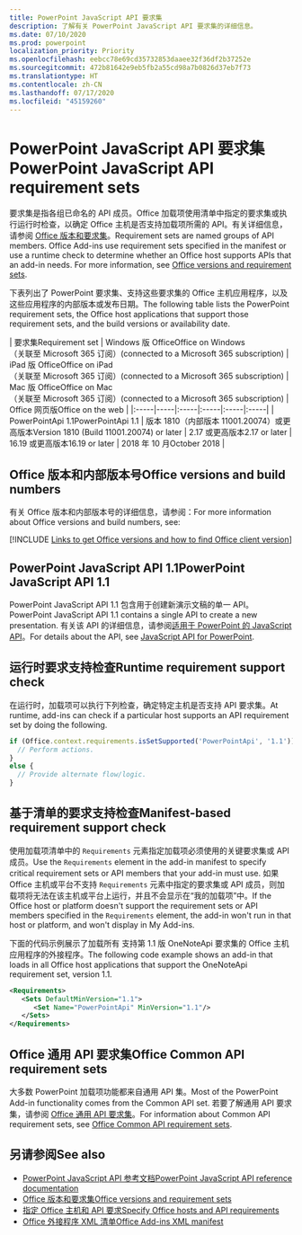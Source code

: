 ```yaml
---
title: PowerPoint JavaScript API 要求集
description: 了解有关 PowerPoint JavaScript API 要求集的详细信息。
ms.date: 07/10/2020
ms.prod: powerpoint
localization_priority: Priority
ms.openlocfilehash: eebcc78e69cd35732853daaee32f36df2b37252e
ms.sourcegitcommit: 472b81642e9eb5fb2a55cd98a7b0826d37eb7f73
ms.translationtype: HT
ms.contentlocale: zh-CN
ms.lasthandoff: 07/17/2020
ms.locfileid: "45159260"
---
```

# <a name="powerpoint-javascript-api-requirement-sets"></a><span data-ttu-id="7266b-103">PowerPoint JavaScript API 要求集</span><span class="sxs-lookup"><span data-stu-id="7266b-103">PowerPoint JavaScript API requirement sets</span></span>

<span data-ttu-id="7266b-p101">要求集是指各组已命名的 API 成员。Office 加载项使用清单中指定的要求集或执行运行时检查，以确定 Office 主机是否支持加载项所需的 API。有关详细信息，请参阅 [Office 版本和要求集](../../develop/office-versions-and-requirement-sets.md)。</span><span class="sxs-lookup"><span data-stu-id="7266b-p101">Requirement sets are named groups of API members. Office Add-ins use requirement sets specified in the manifest or use a runtime check to determine whether an Office host supports APIs that an add-in needs. For more information, see [Office versions and requirement sets](../../develop/office-versions-and-requirement-sets.md).</span></span>

<span data-ttu-id="7266b-107">下表列出了 PowerPoint 要求集、支持这些要求集的 Office 主机应用程序，以及这些应用程序的内部版本或发布日期。</span><span class="sxs-lookup"><span data-stu-id="7266b-107">The following table lists the PowerPoint requirement sets, the Office host applications that support those requirement sets, and the build versions or availability date.</span></span>

|  <span data-ttu-id="7266b-108">要求集</span><span class="sxs-lookup"><span data-stu-id="7266b-108">Requirement set</span></span>  |  <span data-ttu-id="7266b-109">Windows 版 Office</span><span class="sxs-lookup"><span data-stu-id="7266b-109">Office on Windows</span></span><br><span data-ttu-id="7266b-110">（关联至 Microsoft 365 订阅）</span><span class="sxs-lookup"><span data-stu-id="7266b-110">(connected to a Microsoft 365 subscription)</span></span>  |  <span data-ttu-id="7266b-111">iPad 版 Office</span><span class="sxs-lookup"><span data-stu-id="7266b-111">Office on iPad</span></span><br><span data-ttu-id="7266b-112">（关联至 Microsoft 365 订阅）</span><span class="sxs-lookup"><span data-stu-id="7266b-112">(connected to a Microsoft 365 subscription)</span></span>  |  <span data-ttu-id="7266b-113">Mac 版 Office</span><span class="sxs-lookup"><span data-stu-id="7266b-113">Office on Mac</span></span><br><span data-ttu-id="7266b-114">（关联至 Microsoft 365 订阅）</span><span class="sxs-lookup"><span data-stu-id="7266b-114">(connected to a Microsoft 365 subscription)</span></span>  | <span data-ttu-id="7266b-115">Office 网页版</span><span class="sxs-lookup"><span data-stu-id="7266b-115">Office on the web</span></span> |
|:-----|-----|:-----|:-----|:-----|:-----|
| <span data-ttu-id="7266b-116">PowerPointApi 1.1</span><span class="sxs-lookup"><span data-stu-id="7266b-116">PowerPointApi 1.1</span></span> | <span data-ttu-id="7266b-117">版本 1810（内部版本 11001.20074）或更高版本</span><span class="sxs-lookup"><span data-stu-id="7266b-117">Version 1810 (Build 11001.20074) or later</span></span> | <span data-ttu-id="7266b-118">2.17 或更高版本</span><span class="sxs-lookup"><span data-stu-id="7266b-118">2.17 or later</span></span> | <span data-ttu-id="7266b-119">16.19 或更高版本</span><span class="sxs-lookup"><span data-stu-id="7266b-119">16.19 or later</span></span> | <span data-ttu-id="7266b-120">2018 年 10 月</span><span class="sxs-lookup"><span data-stu-id="7266b-120">October 2018</span></span> |

## <a name="office-versions-and-build-numbers"></a><span data-ttu-id="7266b-121">Office 版本和内部版本号</span><span class="sxs-lookup"><span data-stu-id="7266b-121">Office versions and build numbers</span></span>

<span data-ttu-id="7266b-122">有关 Office 版本和内部版本号的详细信息，请参阅：</span><span class="sxs-lookup"><span data-stu-id="7266b-122">For more information about Office versions and build numbers, see:</span></span>

[!INCLUDE [Links to get Office versions and how to find Office client version](../../includes/links-get-office-versions-builds.md)]

## <a name="powerpoint-javascript-api-11"></a><span data-ttu-id="7266b-123">PowerPoint JavaScript API 1.1</span><span class="sxs-lookup"><span data-stu-id="7266b-123">PowerPoint JavaScript API 1.1</span></span>

<span data-ttu-id="7266b-124">PowerPoint JavaScript API 1.1 包含用于创建新演示文稿的单一 API。</span><span class="sxs-lookup"><span data-stu-id="7266b-124">PowerPoint JavaScript API 1.1 contains a single API to create a new presentation.</span></span> <span data-ttu-id="7266b-125">有关该 API 的详细信息，请参阅[适用于 PowerPoint 的 JavaScript API](../../powerpoint/powerpoint-add-ins.md)。</span><span class="sxs-lookup"><span data-stu-id="7266b-125">For details about the API, see [JavaScript API for PowerPoint](../../powerpoint/powerpoint-add-ins.md).</span></span>

## <a name="runtime-requirement-support-check"></a><span data-ttu-id="7266b-126">运行时要求支持检查</span><span class="sxs-lookup"><span data-stu-id="7266b-126">Runtime requirement support check</span></span>

<span data-ttu-id="7266b-127">在运行时，加载项可以执行下列检查，确定特定主机是否支持 API 要求集。</span><span class="sxs-lookup"><span data-stu-id="7266b-127">At runtime, add-ins can check if a particular host supports an API requirement set by doing the following.</span></span>

```js
if (Office.context.requirements.isSetSupported('PowerPointApi', '1.1')) {
  // Perform actions.
}
else {
  // Provide alternate flow/logic.
}
```

## <a name="manifest-based-requirement-support-check"></a><span data-ttu-id="7266b-128">基于清单的要求支持检查</span><span class="sxs-lookup"><span data-stu-id="7266b-128">Manifest-based requirement support check</span></span>

<span data-ttu-id="7266b-129">使用加载项清单中的 `Requirements` 元素指定加载项必须使用的关键要求集或 API 成员。</span><span class="sxs-lookup"><span data-stu-id="7266b-129">Use the `Requirements` element in the add-in manifest to specify critical requirement sets or API members that your add-in must use.</span></span> <span data-ttu-id="7266b-130">如果 Office 主机或平台不支持 `Requirements` 元素中指定的要求集或 API 成员，则加载项将无法在该主机或平台上运行，并且不会显示在“我的加载项”中。</span><span class="sxs-lookup"><span data-stu-id="7266b-130">If the Office host or platform doesn't support the requirement sets or API members specified in the `Requirements` element, the add-in won't run in that host or platform, and won't display in My Add-ins.</span></span>

<span data-ttu-id="7266b-131">下面的代码示例展示了加载所有 支持第 1.1 版 OneNoteApi 要求集的 Office 主机应用程序的外接程序。</span><span class="sxs-lookup"><span data-stu-id="7266b-131">The following code example shows an add-in that loads in all Office host applications that support the OneNoteApi requirement set, version 1.1.</span></span>

```xml
<Requirements>
   <Sets DefaultMinVersion="1.1">
      <Set Name="PowerPointApi" MinVersion="1.1"/>
   </Sets>
</Requirements>
```

## <a name="office-common-api-requirement-sets"></a><span data-ttu-id="7266b-132">Office 通用 API 要求集</span><span class="sxs-lookup"><span data-stu-id="7266b-132">Office Common API requirement sets</span></span>

<span data-ttu-id="7266b-133">大多数 PowerPoint 加载项功能都来自通用 API 集。</span><span class="sxs-lookup"><span data-stu-id="7266b-133">Most of the PowerPoint Add-in functionality comes from the Common API set.</span></span> <span data-ttu-id="7266b-134">若要了解通用 API 要求集，请参阅 [Office 通用 API 要求集](office-add-in-requirement-sets.md)。</span><span class="sxs-lookup"><span data-stu-id="7266b-134">For information about Common API requirement sets, see [Office Common API requirement sets](office-add-in-requirement-sets.md).</span></span>

## <a name="see-also"></a><span data-ttu-id="7266b-135">另请参阅</span><span class="sxs-lookup"><span data-stu-id="7266b-135">See also</span></span>

- [<span data-ttu-id="7266b-136">PowerPoint JavaScript API 参考文档</span><span class="sxs-lookup"><span data-stu-id="7266b-136">PowerPoint JavaScript API reference documentation</span></span>](/javascript/api/powerpoint)
- [<span data-ttu-id="7266b-137">Office 版本和要求集</span><span class="sxs-lookup"><span data-stu-id="7266b-137">Office versions and requirement sets</span></span>](../../develop/office-versions-and-requirement-sets.md)
- [<span data-ttu-id="7266b-138">指定 Office 主机和 API 要求</span><span class="sxs-lookup"><span data-stu-id="7266b-138">Specify Office hosts and API requirements</span></span>](../../develop/specify-office-hosts-and-api-requirements.md)
- [<span data-ttu-id="7266b-139">Office 外接程序 XML 清单</span><span class="sxs-lookup"><span data-stu-id="7266b-139">Office Add-ins XML manifest</span></span>](../../develop/add-in-manifests.md)
